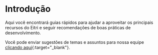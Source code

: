 # Introdução

Aqui você encontrará guias rápidos para ajudar a aproveitar os principais recursos do Eitri e seguir recomendações de boas práticas de desenvolvimento.

Você pode enviar sugestões de temas e assuntos para nossa equipe [clicando aqui](https://forms.gle/7ompyzJQBAxpptUd9){:target="_blank"}.